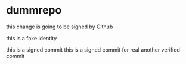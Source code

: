 # dummrepo

this change is going to be signed by Github

this is a fake identity

this is a signed commit
this is a signed commit for real
another verified commit
